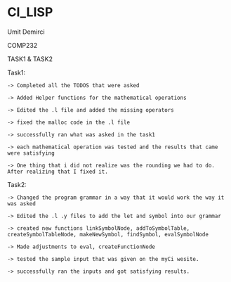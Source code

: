 # CI_LISP

Umit Demirci

COMP232

TASK1 & TASK2

Task1:

    -> Completed all the TODOS that were asked
    
    -> Added Helper functions for the mathematical operations
    
    -> Edited the .l file and added the missing operators
    
    -> fixed the malloc code in the .l file
    
    -> successfully ran what was asked in the task1
    
    -> each mathematical operation was tested and the results that came were satisfying
    
    -> One thing that i did not realize was the rounding we had to do. After realizing that I fixed it. 
    
    
Task2:
    
    -> Changed the program grammar in a way that it would work the way it was asked
    
    -> Edited the .l .y files to add the let and symbol into our grammar
    
    -> created new functions linkSymbolNode, addToSymbolTable, createSymbolTableNode, makeNewSymbol, findSymbol, evalSymbolNode
    
    -> Made adjustments to eval, createFunctionNode
    
    -> tested the sample input that was given on the myCi wesite.
    
    -> successfully ran the inputs and got satisfying results.
    
